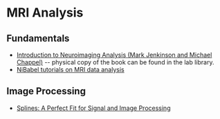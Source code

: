 # MRI Analysis

## Fundamentals

* [Introduction to Neuroimaging Analysis (Mark Jenkinson and Michael Chappel)](http://www.neuroimagingprimers.org/examples/introduction-primer-example-boxes/) -- physical copy of the book can be found in the lab library.
* [NiBabel tutorials on MRI data analysis](https://nipy.org/nibabel/tutorials.html)

## Image Processing

* [Splines: A Perfect Fit for Signal and Image Processing](http://bigwww.epfl.ch/publications/unser9902.pdf)
